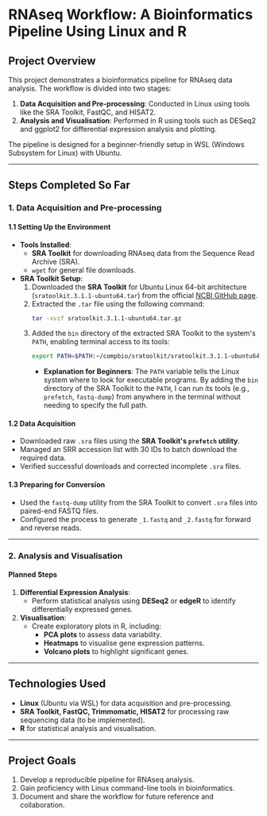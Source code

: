 # RNAseq Workflow: A Bioinformatics Pipeline Using Linux and R

## Project Overview
This project demonstrates a bioinformatics pipeline for RNAseq data analysis. The workflow is divided into two stages:
1. **Data Acquisition and Pre-processing**: Conducted in Linux using tools like the SRA Toolkit, FastQC, and HISAT2.
2. **Analysis and Visualisation**: Performed in R using tools such as DESeq2 and ggplot2 for differential expression analysis and plotting.

The pipeline is designed for a beginner-friendly setup in WSL (Windows Subsystem for Linux) with Ubuntu.

---

## Steps Completed So Far

### **1. Data Acquisition and Pre-processing**

#### 1.1 Setting Up the Environment
- **Tools Installed**:
  - **SRA Toolkit** for downloading RNAseq data from the Sequence Read Archive (SRA).
  - `wget` for general file downloads.
- **SRA Toolkit Setup**:
  1. Downloaded the **SRA Toolkit** for Ubuntu Linux 64-bit architecture (`sratoolkit.3.1.1-ubuntu64.tar`) from the official [NCBI GitHub page](https://github.com/ncbi/sra-tools/wiki/01.-Downloading-SRA-Toolkit).
  2. Extracted the `.tar` file using the following command:
     ```bash
     tar -xvzf sratoolkit.3.1.1-ubuntu64.tar.gz
     ```
  3. Added the `bin` directory of the extracted SRA Toolkit to the system's `PATH`, enabling terminal access to its tools:
     ```bash
     export PATH=$PATH:~/compbio/sratoolkit/sratoolkit.3.1.1-ubuntu64/bin
     ```
     - **Explanation for Beginners**: The `PATH` variable tells the Linux system where to look for executable programs. By adding the `bin` directory of the SRA Toolkit to the `PATH`, I can run its tools (e.g., `prefetch`, `fastq-dump`) from anywhere in the terminal without needing to specify the full path.

#### 1.2 Data Acquisition
- Downloaded raw `.sra` files using the **SRA Toolkit's `prefetch` utility**.
- Managed an SRR accession list with 30 IDs to batch download the required data.
- Verified successful downloads and corrected incomplete `.sra` files.

#### 1.3 Preparing for Conversion
- Used the `fastq-dump` utility from the SRA Toolkit to convert `.sra` files into paired-end FASTQ files.
- Configured the process to generate `_1.fastq` and `_2.fastq` for forward and reverse reads.

---

### **2. Analysis and Visualisation**

#### Planned Steps
1. **Differential Expression Analysis**:
   - Perform statistical analysis using **DESeq2** or **edgeR** to identify differentially expressed genes.
2. **Visualisation**:
   - Create exploratory plots in R, including:
     - **PCA plots** to assess data variability.
     - **Heatmaps** to visualise gene expression patterns.
     - **Volcano plots** to highlight significant genes.

---

## Technologies Used
- **Linux** (Ubuntu via WSL) for data acquisition and pre-processing.
- **SRA Toolkit, FastQC, Trimmomatic, HISAT2** for processing raw sequencing data (to be implemented).
- **R** for statistical analysis and visualisation.

---

## Project Goals
1. Develop a reproducible pipeline for RNAseq analysis.
2. Gain proficiency with Linux command-line tools in bioinformatics.
3. Document and share the workflow for future reference and collaboration.
